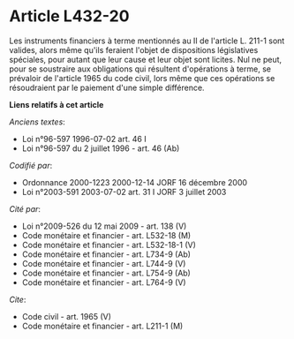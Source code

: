 # Article L432-20

Les instruments financiers à terme mentionnés au II de l'article L. 211-1 sont valides, alors même qu'ils feraient l'objet de
dispositions législatives spéciales, pour autant que leur cause et leur objet sont licites. Nul ne peut, pour se soustraire
aux obligations qui résultent d'opérations à terme, se prévaloir de l'article 1965 du code civil, lors même que ces
opérations se résoudraient par le paiement d'une simple différence.

**Liens relatifs à cet article**

_Anciens textes_:

  - Loi n°96-597 1996-07-02 art. 46 I
  - Loi n°96-597 du 2 juillet 1996 - art. 46 (Ab)

_Codifié par_:

  - Ordonnance 2000-1223 2000-12-14 JORF 16 décembre 2000
  - Loi n°2003-591 2003-07-02 art. 31 I JORF 3 juillet 2003

_Cité par_:

  - Loi n°2009-526 du 12 mai 2009 - art. 138 (V)
  - Code monétaire et financier - art. L532-18 (M)
  - Code monétaire et financier - art. L532-18-1 (V)
  - Code monétaire et financier - art. L734-9 (Ab)
  - Code monétaire et financier - art. L744-9 (V)
  - Code monétaire et financier - art. L754-9 (Ab)
  - Code monétaire et financier - art. L764-9 (V)

_Cite_:

  - Code civil - art. 1965 (V)
  - Code monétaire et financier - art. L211-1 (M)
